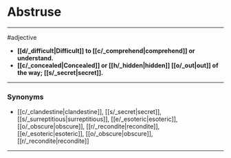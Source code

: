 # Abstruse
---
#adjective
- **[[d/_difficult|Difficult]] to [[c/_comprehend|comprehend]] or understand.**
- **[[c/_concealed|Concealed]] or [[h/_hidden|hidden]] [[o/_out|out]] of the way; [[s/_secret|secret]].**
---
### Synonyms
- [[c/_clandestine|clandestine]], [[s/_secret|secret]], [[s/_surreptitious|surreptitious]], [[e/_esoteric|esoteric]], [[o/_obscure|obscure]], [[r/_recondite|recondite]], [[e/_esoteric|esoteric]], [[o/_obscure|obscure]], [[r/_recondite|recondite]]
---
